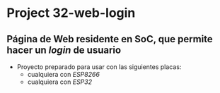 #   Project 32-web-login
##  Página de Web residente en SoC, que permite hacer un _login_ de usuario

- Proyecto preparado para usar con las siguientes placas:
    - cualquiera con _ESP8266_
    - cualquiera con _ESP32_


